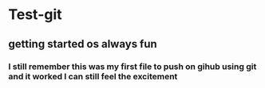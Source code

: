 # Test-git
## getting started os always fun 
### I still remember this was my first file to push on gihub using git and it worked I can still feel the excitement
